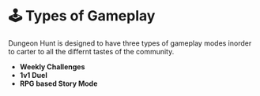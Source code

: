# 🕹 Types of Gameplay

Dungeon Hunt is designed to have three types of gameplay modes inorder to carter to all the differnt tastes of the community.

* **Weekly Challenges**
* **1v1 Duel**
* **RPG based Story Mode**
